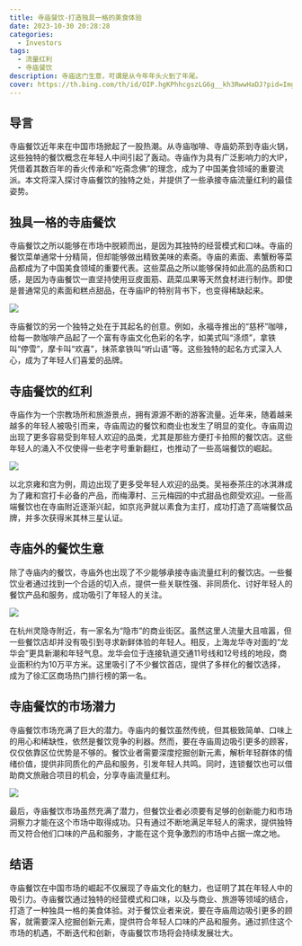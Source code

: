 ```yaml
---
title: 寺庙餐饮-打造独具一格的美食体验
date: 2023-10-30 20:28:28
categories:
  - Investors
tags: 
  - 流量红利
  - 寺庙餐饮
description: 寺庙这门生意，可谓是从今年年头火到了年尾。
cover: https://th.bing.com/th/id/OIP.hgKPhhcgszLG6g__kh3RwwHaDJ?pid=ImgDet&rs=1
---
```


## 导言

寺庙餐饮近年来在中国市场掀起了一股热潮。从寺庙咖啡、寺庙奶茶到寺庙火锅，这些独特的餐饮概念在年轻人中间引起了轰动。寺庙作为具有广泛影响力的大IP，凭借着其数百年的香火传承和“吃斋念佛”的理念，成为了中国美食领域的重要流派。本文将深入探讨寺庙餐饮的独特之处，并提供了一些承接寺庙流量红利的最佳姿势。


## 独具一格的寺庙餐饮

寺庙餐饮之所以能够在市场中脱颖而出，是因为其独特的经营模式和口味。寺庙的餐饮菜单通常十分精简，但却能够做出精致美味的素斋。寺庙的素面、素蟹粉等菜品都成为了中国美食领域的重要代表。这些菜品之所以能够保持如此高的品质和口感，是因为寺庙餐饮一直坚持使用豆皮面筋、蔬菜瓜果等天然食材进行制作。即使是普通常见的素面和糕点甜品，在寺庙IP的特别背书下，也变得稀缺起来。

![](https://cdn.jsdelivr.net/gh/PirlosM/image@main/20231030192436.png)

寺庙餐饮的另一个独特之处在于其起名的创意。例如，永福寺推出的“慈杯”咖啡，给每一款咖啡产品起了一个富有寺庙文化色彩的名字，如美式叫“涤烦”，拿铁叫“停雪”，摩卡叫“欢喜”，抹茶拿铁叫“听山语”等。这些独特的起名方式深入人心，成为了年轻人们喜爱的品牌。


## 寺庙餐饮的红利

寺庙作为一个宗教场所和旅游景点，拥有源源不断的游客流量。近年来，随着越来越多的年轻人被吸引而来，寺庙周边的餐饮和商业也发生了明显的变化。寺庙周边出现了更多容易受到年轻人欢迎的品类，尤其是那些方便打卡拍照的餐饮店。这些年轻人的涌入不仅使得一些老字号重新翻红，也推动了一些高端餐饮的崛起。

![](https://cdn.jsdelivr.net/gh/PirlosM/image@main/20231030193024.png)

以北京雍和宫为例，周边出现了更多受年轻人欢迎的品类。吴裕泰茶庄的冰淇淋成为了雍和宫打卡必备的产品，而梅潭村、三元梅园的中式甜品也颇受欢迎。一些高端餐饮也在寺庙附近逐渐兴起，如京兆尹就以素食为主打，成功打造了高端餐饮品牌，并多次获得米其林三星认证。


## 寺庙外的餐饮生意

除了寺庙内的餐饮，寺庙外也出现了不少能够承接寺庙流量红利的餐饮店。一些餐饮业者通过找到一个合适的切入点，提供一些关联性强、非同质化、讨好年轻人的餐饮产品和服务，成功吸引了年轻人的关注。

![](https://cdn.jsdelivr.net/gh/PirlosM/image@main/20231030192620.png)

在杭州灵隐寺附近，有一家名为“隐市”的商业街区。虽然这里人流量大且喧嚣，但一些餐饮店却并没有吸引到寻求新鲜体验的年轻人。相反，上海龙华寺对面的“龙华会”更具新潮和年轻气息。龙华会位于连接轨道交通11号线和12号线的地段，商业面积约为10万平方米。这里吸引了不少餐饮首店，提供了多样化的餐饮选择，成为了徐汇区商场热门排行榜的第一名。


## 寺庙餐饮的市场潜力

寺庙餐饮市场充满了巨大的潜力。寺庙内的餐饮虽然传统，但其极致简单、口味上的用心和稀缺性，依然是餐饮竞争的利器。然而，要在寺庙周边吸引更多的顾客，仅仅依靠区位优势是不够的。餐饮业者需要深度挖掘创新元素，解析年轻群体的情绪价值，提供非同质化的产品和服务，引发年轻人共鸣。同时，连锁餐饮也可以借助商文旅融合项目的机会，分享寺庙流量红利。

![](https://cdn.jsdelivr.net/gh/PirlosM/image@main/20231030193100.png)

最后，寺庙餐饮市场虽然充满了潜力，但餐饮业者必须要有足够的创新能力和市场洞察力才能在这个市场中取得成功。只有通过不断地满足年轻人的需求，提供独特而又符合他们口味的产品和服务，才能在这个竞争激烈的市场中占据一席之地。


## 结语

寺庙餐饮在中国市场的崛起不仅展现了寺庙文化的魅力，也证明了其在年轻人中的吸引力。寺庙餐饮通过独特的经营模式和口味，以及与商业、旅游等领域的结合，打造了一种独具一格的美食体验。对于餐饮业者来说，要在寺庙周边吸引更多的顾客，就需要深入挖掘创新元素，提供符合年轻人口味的产品和服务。通过抓住这个市场的机遇，不断迭代和创新，寺庙餐饮市场将会持续发展壮大。

